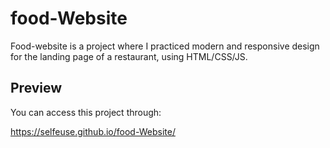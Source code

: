 # food-Website

Food-website is a project where I practiced modern and responsive design for the landing page of a restaurant, using HTML/CSS/JS.

## Preview

You can access this project through:

https://selfeuse.github.io/food-Website/
